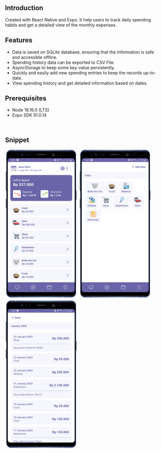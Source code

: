 ## Introduction

Created with React Native and Expo. It help users to track daily spending habits and get a detailed view of the monthly expenses.

## Features

- Data is saved on SQLite database, ensuring that the information is safe and accessible offline.
- Spending history data can be exported to CSV File.
- AsyncStorage to keep some key-value persistently.
- Quickly and easily add new spending entries to keep the records up-to-date.
- View spending history and get detailed information based on dates.

## Prerequisites

- Node 18.16.0 (LTS)
- Expo SDK 51.0.14

<br/>

## Snippet

<img src="screenshot/screenshot1.png" alt="Screenshot 1" width="240"/>
<img src="screenshot/screenshot2.png" alt="Screenshot 2" width="240"/>
<img src="screenshot/screenshot3.png" alt="Screenshot 3" width="240"/>
